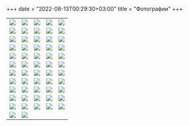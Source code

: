 +++
date = "2022-08-13T00:29:30+03:00"
title = "Фотографии"
+++

<table>

<tr><td><a href="http://halgebra.math.msu.su/alg_conf/2012/Photos/1.jpg" data-lightbox="conf"><img src="Previews/1.jpg" /></a></td><td><a href="http://halgebra.math.msu.su/alg_conf/2012/Photos/2.jpg" data-lightbox="conf"><img src="Previews/2.jpg" /></a></td><td><a href="http://halgebra.math.msu.su/alg_conf/2012/Photos/3.jpg" data-lightbox="conf"><img src="Previews/3.jpg" /></a></td><td><a href="http://halgebra.math.msu.su/alg_conf/2012/Photos/4.jpg" data-lightbox="conf"><img src="Previews/4.jpg" /></a></td><td><a href="http://halgebra.math.msu.su/alg_conf/2012/Photos/5.jpg" data-lightbox="conf"><img src="Previews/5.jpg" /></a></td></tr><tr><td><a href="http://halgebra.math.msu.su/alg_conf/2012/Photos/6.jpg" data-lightbox="conf"><img src="Previews/6.jpg" /></a></td><td><a href="http://halgebra.math.msu.su/alg_conf/2012/Photos/7.jpg" data-lightbox="conf"><img src="Previews/7.jpg" /></a></td><td><a href="http://halgebra.math.msu.su/alg_conf/2012/Photos/8.jpg" data-lightbox="conf"><img src="Previews/8.jpg" /></a></td><td><a href="http://halgebra.math.msu.su/alg_conf/2012/Photos/9.jpg" data-lightbox="conf"><img src="Previews/9.jpg" /></a></td><td><a href="http://halgebra.math.msu.su/alg_conf/2012/Photos/10.jpg" data-lightbox="conf"><img src="Previews/10.jpg" /></a></td></tr><tr><td><a href="http://halgebra.math.msu.su/alg_conf/2012/Photos/11.jpg" data-lightbox="conf"><img src="Previews/11.jpg" /></a></td><td><a href="http://halgebra.math.msu.su/alg_conf/2012/Photos/12.jpg" data-lightbox="conf"><img src="Previews/12.jpg" /></a></td><td><a href="http://halgebra.math.msu.su/alg_conf/2012/Photos/13.jpg" data-lightbox="conf"><img src="Previews/13.jpg" /></a></td><td><a href="http://halgebra.math.msu.su/alg_conf/2012/Photos/14.jpg" data-lightbox="conf"><img src="Previews/14.jpg" /></a></td><td><a href="http://halgebra.math.msu.su/alg_conf/2012/Photos/15.jpg" data-lightbox="conf"><img src="Previews/15.jpg" /></a></td></tr><tr><td><a href="http://halgebra.math.msu.su/alg_conf/2012/Photos/16.jpg" data-lightbox="conf"><img src="Previews/16.jpg" /></a></td><td><a href="http://halgebra.math.msu.su/alg_conf/2012/Photos/17.jpg" data-lightbox="conf"><img src="Previews/17.jpg" /></a></td><td><a href="http://halgebra.math.msu.su/alg_conf/2012/Photos/18.jpg" data-lightbox="conf"><img src="Previews/18.jpg" /></a></td><td><a href="http://halgebra.math.msu.su/alg_conf/2012/Photos/19.jpg" data-lightbox="conf"><img src="Previews/19.jpg" /></a></td><td><a href="http://halgebra.math.msu.su/alg_conf/2012/Photos/20.jpg" data-lightbox="conf"><img src="Previews/20.jpg" /></a></td></tr><tr><td><a href="http://halgebra.math.msu.su/alg_conf/2012/Photos/21.jpg" data-lightbox="conf"><img src="Previews/21.jpg" /></a></td><td><a href="http://halgebra.math.msu.su/alg_conf/2012/Photos/22.jpg" data-lightbox="conf"><img src="Previews/22.jpg" /></a></td><td><a href="http://halgebra.math.msu.su/alg_conf/2012/Photos/23.jpg" data-lightbox="conf"><img src="Previews/23.jpg" /></a></td><td><a href="http://halgebra.math.msu.su/alg_conf/2012/Photos/24.jpg" data-lightbox="conf"><img src="Previews/24.jpg" /></a></td><td><a href="http://halgebra.math.msu.su/alg_conf/2012/Photos/25.jpg" data-lightbox="conf"><img src="Previews/25.jpg" /></a></td></tr><tr><td><a href="http://halgebra.math.msu.su/alg_conf/2012/Photos/26.jpg" data-lightbox="conf"><img src="Previews/26.jpg" /></a></td><td><a href="http://halgebra.math.msu.su/alg_conf/2012/Photos/27.jpg" data-lightbox="conf"><img src="Previews/27.jpg" /></a></td><td><a href="http://halgebra.math.msu.su/alg_conf/2012/Photos/28.jpg" data-lightbox="conf"><img src="Previews/28.jpg" /></a></td><td><a href="http://halgebra.math.msu.su/alg_conf/2012/Photos/29.jpg" data-lightbox="conf"><img src="Previews/29.jpg" /></a></td><td><a href="http://halgebra.math.msu.su/alg_conf/2012/Photos/30.jpg" data-lightbox="conf"><img src="Previews/30.jpg" /></a></td></tr><tr><td><a href="http://halgebra.math.msu.su/alg_conf/2012/Photos/31.jpg" data-lightbox="conf"><img src="Previews/31.jpg" /></a></td><td><a href="http://halgebra.math.msu.su/alg_conf/2012/Photos/32.jpg" data-lightbox="conf"><img src="Previews/32.jpg" /></a></td><td><a href="http://halgebra.math.msu.su/alg_conf/2012/Photos/33.jpg" data-lightbox="conf"><img src="Previews/33.jpg" /></a></td><td><a href="http://halgebra.math.msu.su/alg_conf/2012/Photos/34.jpg" data-lightbox="conf"><img src="Previews/34.jpg" /></a></td><td><a href="http://halgebra.math.msu.su/alg_conf/2012/Photos/35.jpg" data-lightbox="conf"><img src="Previews/35.jpg" /></a></td></tr><tr><td><a href="http://halgebra.math.msu.su/alg_conf/2012/Photos/36.jpg" data-lightbox="conf"><img src="Previews/36.jpg" /></a></td><td><a href="http://halgebra.math.msu.su/alg_conf/2012/Photos/37.jpg" data-lightbox="conf"><img src="Previews/37.jpg" /></a></td><td><a href="http://halgebra.math.msu.su/alg_conf/2012/Photos/38.jpg" data-lightbox="conf"><img src="Previews/38.jpg" /></a></td><td><a href="http://halgebra.math.msu.su/alg_conf/2012/Photos/39.jpg" data-lightbox="conf"><img src="Previews/39.jpg" /></a></td><td><a href="http://halgebra.math.msu.su/alg_conf/2012/Photos/40.jpg" data-lightbox="conf"><img src="Previews/40.jpg" /></a></td></tr><tr><td><a href="http://halgebra.math.msu.su/alg_conf/2012/Photos/41.jpg" data-lightbox="conf"><img src="Previews/41.jpg" /></a></td><td><a href="http://halgebra.math.msu.su/alg_conf/2012/Photos/42.jpg" data-lightbox="conf"><img src="Previews/42.jpg" /></a></td><td><a href="http://halgebra.math.msu.su/alg_conf/2012/Photos/43.jpg" data-lightbox="conf"><img src="Previews/43.jpg" /></a></td><td><a href="http://halgebra.math.msu.su/alg_conf/2012/Photos/44.jpg" data-lightbox="conf"><img src="Previews/44.jpg" /></a></td><td><a href="http://halgebra.math.msu.su/alg_conf/2012/Photos/45.jpg" data-lightbox="conf"><img src="Previews/45.jpg" /></a></td></tr><tr><td><a href="http://halgebra.math.msu.su/alg_conf/2012/Photos/46.jpg" data-lightbox="conf"><img src="Previews/46.jpg" /></a></td><td><a href="http://halgebra.math.msu.su/alg_conf/2012/Photos/47.jpg" data-lightbox="conf"><img src="Previews/47.jpg" /></a></td><td><a href="http://halgebra.math.msu.su/alg_conf/2012/Photos/48.jpg" data-lightbox="conf"><img src="Previews/48.jpg" /></a></td><td><a href="http://halgebra.math.msu.su/alg_conf/2012/Photos/49.jpg" data-lightbox="conf"><img src="Previews/49.jpg" /></a></td><td><a href="http://halgebra.math.msu.su/alg_conf/2012/Photos/50.jpg" data-lightbox="conf"><img src="Previews/50.jpg" /></a></td></tr><tr><td><a href="http://halgebra.math.msu.su/alg_conf/2012/Photos/51.jpg" data-lightbox="conf"><img src="Previews/51.jpg" /></a></td><td><a href="http://halgebra.math.msu.su/alg_conf/2012/Photos/52.jpg" data-lightbox="conf"><img src="Previews/52.jpg" /></a></td><td><a href="http://halgebra.math.msu.su/alg_conf/2012/Photos/53.jpg" data-lightbox="conf"><img src="Previews/53.jpg" /></a></td><td><a href="http://halgebra.math.msu.su/alg_conf/2012/Photos/54.jpg" data-lightbox="conf"><img src="Previews/54.jpg" /></a></td><td><a href="http://halgebra.math.msu.su/alg_conf/2012/Photos/55.jpg" data-lightbox="conf"><img src="Previews/55.jpg" /></a></td></tr>
<tr>
<td><a href="http://halgebra.math.msu.su/alg_conf/2012/Photos/56.jpg" data-lightbox="conf" />
<img src="Previews/56.jpg" /></td>


<td><a href="http://halgebra.math.msu.su/alg_conf/2012/Photos/57.jpg" data-lightbox="conf" />
<img src="Previews/57.jpg" /></td>
</tr>


</table>
